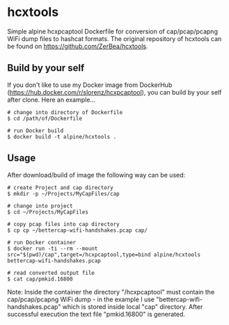 # hcxtools

Simple alpine hcxpcaptool Dockerfile for conversion of cap/pcap/pcapng WiFi dump files to hashcat formats. The original repository of hcxtools can be found on https://github.com/ZerBea/hcxtools.

## Build by your self

If you don't like to use my Docker image from DockerHub (https://hub.docker.com/r/slorenz/hcxpcaptool), you can build by your self after clone. Here an example...

```shell
# change into directory of Dockerfile
$ cd /path/of/Dockerfile

# run Docker build
$ docker build -t alpine/hcxtools .
```

## Usage

After download/build of image the following way can be used:

```shell
# create Project and cap directory
$ mkdir -p ~/Projects/MyCapFiles/cap

# change into project
$ cd ~/Projects/MyCapFiles

# copy pcap files into cap directory
$ cp cp ~/bettercap-wifi-handshakes.pcap cap/

# run Docker container
$ docker run -ti --rm --mount src="$(pwd)/cap",target=/hcxpcaptool,type=bind alpine/hcxtools bettercap-wifi-handshakes.pcap 

# read converted output file
$ cat cap/pmkid.16800
```

Note: Inside the container the directory "/hcxpcaptool" must contain the cap/pcap/pcapng WiFi dump - in the example I use "bettercap-wifi-handshakes.pcap" which is stored inside local "cap" directory. After successful execution the text file "pmkid.16800" is generated.

